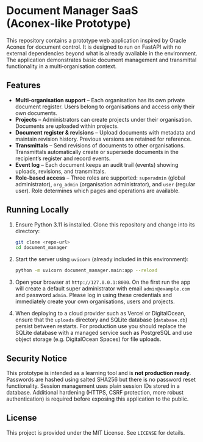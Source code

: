 # Document Manager SaaS (Aconex‑like Prototype)

This repository contains a prototype web application inspired by Oracle Aconex for document control.  It is designed to run on FastAPI with no external dependencies beyond what is already available in the environment.  The application demonstrates basic document management and transmittal functionality in a multi‑organisation context.

## Features

* **Multi‑organisation support** – Each organisation has its own private document register.  Users belong to organisations and access only their own documents.
* **Projects** – Administrators can create projects under their organisation.  Documents are uploaded within projects.
* **Document register & revisions** – Upload documents with metadata and maintain revision history.  Previous versions are retained for reference.
* **Transmittals** – Send revisions of documents to other organisations.  Transmittals automatically create or supersede documents in the recipient’s register and record events.
* **Event log** – Each document keeps an audit trail (events) showing uploads, revisions, and transmittals.
* **Role‑based access** – Three roles are supported: `superadmin` (global administrator), `org_admin` (organisation administrator), and `user` (regular user).  Role determines which pages and operations are available.

## Running Locally

1. Ensure Python 3.11 is installed.  Clone this repository and change into its directory:

   ```bash
   git clone <repo-url>
   cd document_manager
   ```

2. Start the server using `uvicorn` (already included in this environment):

   ```bash
   python -m uvicorn document_manager.main:app --reload
   ```

3. Open your browser at `http://127.0.0.1:8000`.  On the first run the app will create a default super administrator with email `admin@example.com` and password `admin`.  Please log in using these credentials and immediately create your own organisations, users and projects.

4. When deploying to a cloud provider such as Vercel or DigitalOcean, ensure that the `uploads` directory and SQLite database (`database.db`) persist between restarts.  For production use you should replace the SQLite database with a managed service such as PostgreSQL and use object storage (e.g. DigitalOcean Spaces) for file uploads.

## Security Notice

This prototype is intended as a learning tool and is **not production ready**.  Passwords are hashed using salted SHA256 but there is no password reset functionality.  Session management uses plain session IDs stored in a database.  Additional hardening (HTTPS, CSRF protection, more robust authentication) is required before exposing this application to the public.

## License

This project is provided under the MIT License.  See `LICENSE` for details.
